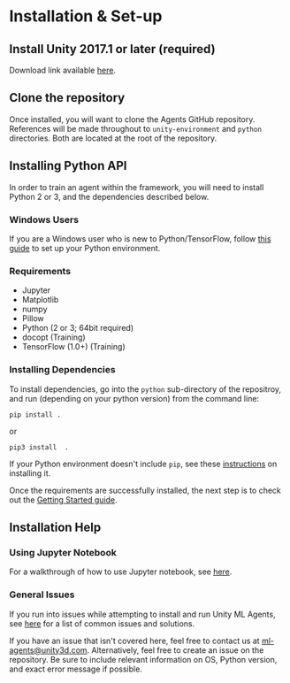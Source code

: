 # Installation & Set-up

## Install **Unity 2017.1** or later (required)

Download link available [here](https://store.unity.com/download?ref=update).

## Clone the repository
Once installed, you will want to clone the Agents GitHub repository. References will be made 
throughout to `unity-environment` and `python` directories. Both are located at the root of the repository. 

## Installing Python API
In order to train an agent within the framework, you will need to install Python 2 or 3, and the dependencies described below.

### Windows Users

If you are a Windows user who is new to Python/TensorFlow, follow [this guide](https://unity3d.college/2017/10/25/machine-learning-in-unity3d-setting-up-the-environment-tensorflow-for-agentml-on-windows-10/) to set up your Python environment.

### Requirements
* Jupyter
* Matplotlib
* numpy
* Pillow
* Python (2 or 3; 64bit required)
* docopt (Training)
* TensorFlow (1.0+) (Training)

### Installing Dependencies
To install dependencies, go into the `python` sub-directory of the repositroy, and run (depending on your python version) from the command line:

`pip install .`

or 

`pip3 install  .`

If your Python environment doesn't include `pip`, see these [instructions](https://packaging.python.org/guides/installing-using-linux-tools/#installing-pip-setuptools-wheel-with-linux-package-managers) on installing it.

Once the requirements are successfully installed, the next step is to check out the [Getting Started guide](Getting-Started-with-Balance-Ball.md).

## Installation Help

### Using Jupyter Notebook

For a walkthrough of how to use Jupyter notebook, see [here](http://jupyter-notebook-beginner-guide.readthedocs.io/en/latest/execute.html).

### General Issues

If you run into issues while attempting to install and run Unity ML Agents, see [here](https://github.com/Unity-Technologies/ml-agents/blob/master/docs/Limitations-&-Common-Issues.md) for a list of common issues and solutions.

If you have an issue that isn't covered here, feel free to contact us at ml-agents@unity3d.com. Alternatively, feel free to create an issue on the repository.
Be sure to include relevant information on OS, Python version, and exact error message if possible.
